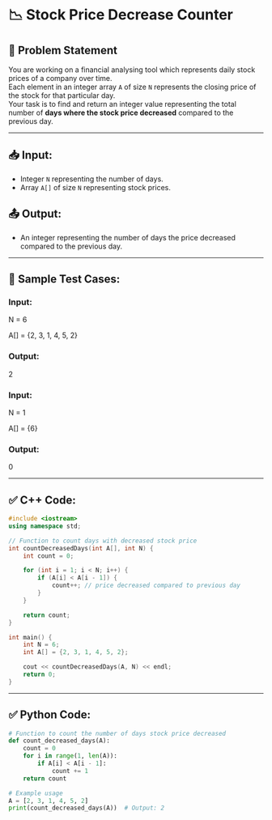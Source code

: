 # 📉 Stock Price Decrease Counter 

## 🧩 Problem Statement
You are working on a financial analysing tool which represents daily stock prices of a company over time.  
Each element in an integer array `A` of size `N` represents the closing price of the stock for that particular day.  
Your task is to find and return an integer value representing the total number of **days where the stock price decreased** compared to the previous day.

---

## 📥 Input:
- Integer `N` representing the number of days.
- Array `A[]` of size `N` representing stock prices.

## 📤 Output:
- An integer representing the number of days the price decreased compared to the previous day.

---

## 🧪 Sample Test Cases:

### Input:
N = 6

A[] = {2, 3, 1, 4, 5, 2}

### Output:
2

### Input:
N = 1

A[] = {6}

### Output:
0

---

## ✅ C++ Code:
```cpp
#include <iostream>
using namespace std;

// Function to count days with decreased stock price
int countDecreasedDays(int A[], int N) {
    int count = 0;

    for (int i = 1; i < N; i++) {
        if (A[i] < A[i - 1]) {
            count++; // price decreased compared to previous day
        }
    }

    return count;
}

int main() {
    int N = 6;
    int A[] = {2, 3, 1, 4, 5, 2};

    cout << countDecreasedDays(A, N) << endl;
    return 0;
}
```

---

## ✅ Python Code:
```python
# Function to count the number of days stock price decreased
def count_decreased_days(A):
    count = 0
    for i in range(1, len(A)):
        if A[i] < A[i - 1]:
            count += 1
    return count

# Example usage
A = [2, 3, 1, 4, 5, 2]
print(count_decreased_days(A))  # Output: 2
```